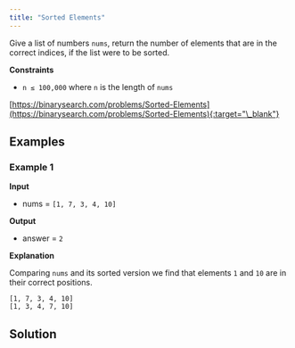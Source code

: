 ```yaml
---
title: "Sorted Elements"
---
```


Give a list of numbers `nums`, return the number of elements that are in the correct indices, if the list were to be sorted.

**Constraints**

- `n ≤ 100,000` where `n` is the length of `nums`

[https://binarysearch.com/problems/Sorted-Elements](https://binarysearch.com/problems/Sorted-Elements){:target="\_blank"}

## Examples

### Example 1

**Input**

- nums = `[1, 7, 3, 4, 10]`

**Output**

- answer = `2`

**Explanation**

Comparing `nums` and its sorted version we find that elements `1` and `10` are in their correct positions.

```
[1, 7, 3, 4, 10]
[1, 3, 4, 7, 10]
```

## Solution

<script src="https://gist.github.com/yaeba/16da7be5123724fcf6eccc25581cef5a.js?file=Sorted-Elements.py"></script>
